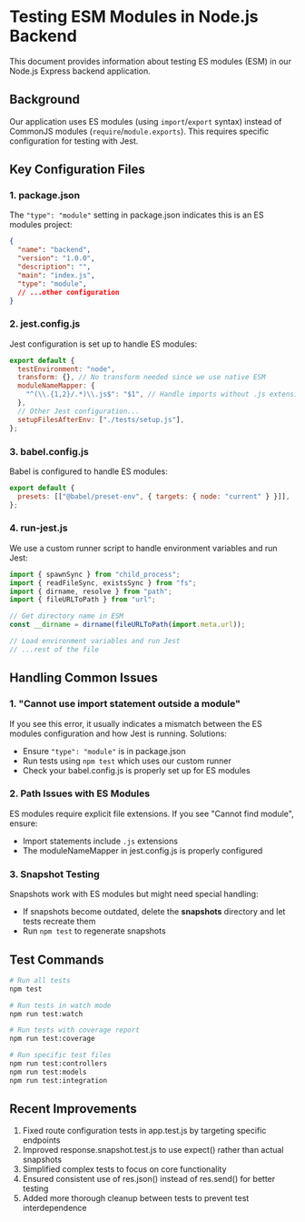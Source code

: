 # Testing ESM Modules in Node.js Backend

This document provides information about testing ES modules (ESM) in our Node.js Express backend application.

## Background

Our application uses ES modules (using `import`/`export` syntax) instead of CommonJS modules (`require`/`module.exports`). This requires specific configuration for testing with Jest.

## Key Configuration Files

### 1. package.json

The `"type": "module"` setting in package.json indicates this is an ES modules project:

```json
{
  "name": "backend",
  "version": "1.0.0",
  "description": "",
  "main": "index.js",
  "type": "module",
  // ...other configuration
}
```

### 2. jest.config.js

Jest configuration is set up to handle ES modules:

```javascript
export default {
  testEnvironment: "node",
  transform: {}, // No transform needed since we use native ESM
  moduleNameMapper: {
    "^(\\.{1,2}/.*)\\.js$": "$1", // Handle imports without .js extension
  },
  // Other Jest configuration...
  setupFilesAfterEnv: ["./tests/setup.js"],
};
```

### 3. babel.config.js

Babel is configured to handle ES modules:

```javascript
export default {
  presets: [["@babel/preset-env", { targets: { node: "current" } }]],
};
```

### 4. run-jest.js

We use a custom runner script to handle environment variables and run Jest:

```javascript
import { spawnSync } from "child_process";
import { readFileSync, existsSync } from "fs";
import { dirname, resolve } from "path";
import { fileURLToPath } from "url";

// Get directory name in ESM
const __dirname = dirname(fileURLToPath(import.meta.url));

// Load environment variables and run Jest
// ...rest of the file
```

## Handling Common Issues

### 1. "Cannot use import statement outside a module"

If you see this error, it usually indicates a mismatch between the ES modules configuration and how Jest is running. Solutions:

- Ensure `"type": "module"` is in package.json
- Run tests using `npm test` which uses our custom runner
- Check your babel.config.js is properly set up for ES modules

### 2. Path Issues with ES Modules

ES modules require explicit file extensions. If you see "Cannot find module", ensure:

- Import statements include `.js` extensions
- The moduleNameMapper in jest.config.js is properly configured

### 3. Snapshot Testing

Snapshots work with ES modules but might need special handling:

- If snapshots become outdated, delete the __snapshots__ directory and let tests recreate them
- Run `npm test` to regenerate snapshots

## Test Commands

```bash
# Run all tests
npm test

# Run tests in watch mode
npm run test:watch

# Run tests with coverage report
npm run test:coverage

# Run specific test files
npm run test:controllers
npm run test:models
npm run test:integration
```

## Recent Improvements

1. Fixed route configuration tests in app.test.js by targeting specific endpoints
2. Improved response.snapshot.test.js to use expect() rather than actual snapshots
3. Simplified complex tests to focus on core functionality
4. Ensured consistent use of res.json() instead of res.send() for better testing
5. Added more thorough cleanup between tests to prevent test interdependence
